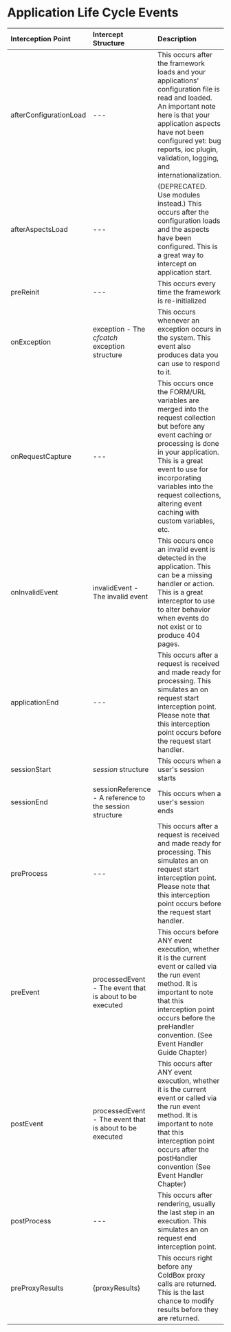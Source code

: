 # Application Life Cycle Events

| Interception Point | Intercept Structure | Description |
| :--- | :--- | :--- |
| afterConfigurationLoad | --- | This occurs after the framework loads and your applications' configuration file is read and loaded. An important note here is that your application aspects have not been configured yet: bug reports, ioc plugin, validation, logging, and internationalization. |
| afterAspectsLoad | --- | \(DEPRECATED.  Use modules instead.\) This occurs after the configuration loads and the aspects have been configured. This is a great way to intercept on application start. |
| preReinit | --- | This occurs every time the framework is re-initialized |
| onException | exception - The _cfcatch_ exception structure | This occurs whenever an exception occurs in the system. This event also produces data you can use to respond to it. |
| onRequestCapture | --- | This occurs once the FORM/URL variables are merged into the request collection but before any event caching or processing is done in your application. This is a great event to use for incorporating variables into the request collections, altering event caching with custom variables, etc. |
| onInvalidEvent | invalidEvent - The invalid event | This occurs once an invalid event is detected in the application. This can be a missing handler or action. This is a great interceptor to use to alter behavior when events do not exist or to produce 404 pages. |
| applicationEnd | --- | This occurs after a request is received and made ready for processing. This simulates an on request start interception point. Please note that this interception point occurs before the request start handler. |
| sessionStart | _session_ structure | This occurs when a user's session starts |
| sessionEnd | sessionReference - A reference to the session structure | This occurs when a user's session ends |
| preProcess | --- | This occurs after a request is received and made ready for processing. This simulates an on request start interception point. Please note that this interception point occurs before the request start handler. |
| preEvent | processedEvent - The event that is about to be executed | This occurs before ANY event execution, whether it is the current event or called via the run event method. It is important to note that this interception point occurs before the preHandler convention. \(See Event Handler Guide Chapter\) |
| postEvent | processedEvent - The event that is about to be executed | This occurs after ANY event execution, whether it is the current event or called via the run event method. It is important to note that this interception point occurs after the postHandler convention \(See Event Handler Chapter\) |
| postProcess | --- | This occurs after rendering, usually the last step in an execution. This simulates an on request end interception point. |
| preProxyResults | {proxyResults} | This occurs right before any ColdBox proxy calls are returned. This is the last chance to modify results before they are returned. |

